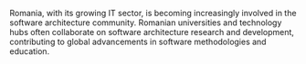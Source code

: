 Romania, with its growing IT sector, is becoming increasingly involved in the software architecture community. Romanian universities and technology hubs often collaborate on software architecture research and development, contributing to global advancements in software methodologies and education.
